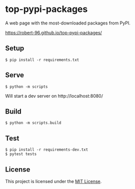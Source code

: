 # top-pypi-packages

A web page with the most-downloaded packages from PyPI.

https://robert-96.github.io/top-pypi-packages/

## Setup

```
$ pip install -r requirements.txt
```

## Serve

```
$ python -m scripts
```

Will start a dev server on http://localhost:8080/

## Build

```
$ python -m scripts.build
```

## Test

```
$ pip install -r requirements-dev.txt
$ pytest tests
```

## License

This project is licensed under the [MIT License](LICENSE).
